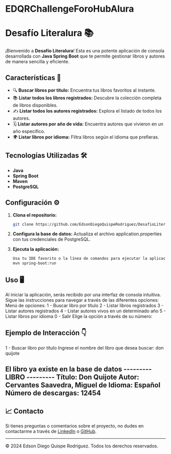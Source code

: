 # EDQRChallengeForoHubAlura
# Desafío Literalura 📚

¡Bienvenido a **Desafío Literalura**! Esta es una potente aplicación de consola desarrollada con **Java Spring Boot** que te permite gestionar libros y autores de manera sencilla y eficiente.

## Características 🚀

- 🔍 **Buscar libros por título:** Encuentra tus libros favoritos al instante.
- 📚 **Listar todos los libros registrados:** Descubre la colección completa de libros disponibles.
- ✍️ **Listar todos los autores registrados:** Explora el listado de todos los autores.
- 🗓️ **Listar autores por año de vida:** Encuentra autores que vivieron en un año específico.
- 🌍 **Listar libros por idioma:** Filtra libros según el idioma que prefieras.

## Tecnologías Utilizadas 🛠️

- **Java**
- **Spring Boot**
- **Maven**
- **PostgreSQL**

## Configuración ⚙️

1. **Clona el repositorio:**  
   ```bash
   git clone https://github.com/EdsonDiegoQuispeRodriguez/DesafioLiteralura.git
2. **Configura la base de datos:**
    Actualiza el archivo application.properties con tus credenciales de PostgreSQL.

3. **Ejecuta la aplicación:**
    ```bash
    Usa tu IDE favorito o la línea de comandos para ejecutar la aplicación:
    mvn spring-boot:run
## Uso 🖥️
Al iniciar la aplicación, serás recibido por una interfaz de consola intuitiva. Sigue las instrucciones para navegar a través de las diferentes opciones:
Menú de opciones:
1 - Buscar libro por título
2 - Listar libros registrados
3 - Listar autores registrados
4 - Listar autores vivos en un determinado año
5 - Listar libros por idioma
0 - Salir
Elige la opción a través de su número:

## Ejemplo de Interacción 👇

1 - Buscar libro por título
Ingrese el nombre del libro que desea buscar:
don quijote

El libro ya existe en la base de datos
--------- LIBRO ---------
Título: Don Quijote
Autor: Cervantes Saavedra, Miguel de
Idioma: Español
Número de descargas: 12454
-------------------------

## 📈 Contacto

Si tienes preguntas o comentarios sobre el proyecto, no dudes en contactarme a través de [LinkedIn](https://www.linkedin.com/in/edsondiegoquisperodriguez/) o [GitHub](https://github.com/EdsonDiegoQuispeRodriguez).

---

© 2024 Edson Diego Quispe Rodriguez. Todos los derechos reservados.